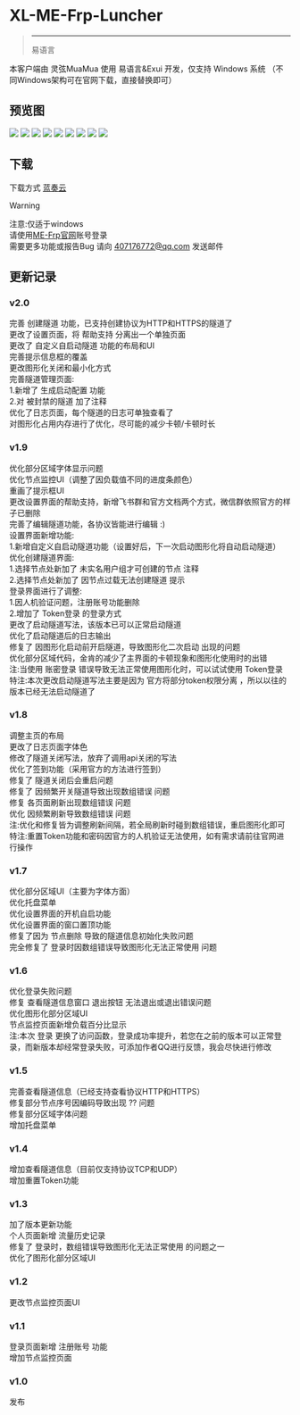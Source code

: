 <script setup>
import { NTag, NCard, NSpace, NCarousel } from 'naive-ui'

</script>
# XL-ME-Frp-Luncher
>---
><NSpace>
><NTag :bordered="false" type="success">易语言</NTag>
></NSpace> 

本客户端由 灵弦MuaMua 使用 易语言&Exui 开发，仅支持 Windows 系统 （不同Windows架构可在官网下载，直接替换即可）

## 预览图
<NCarousel show-arrow autoplay>
    <img
      class="carousel-img"
      src="/Lx_MuaMua/login.png"
    >
    <img
      class="carousel-img"
      src="/Lx_MuaMua/home.png"
    >
    <img
      class="carousel-img"
      src="/Lx_MuaMua/creat.png"
    >
    <img
      class="carousel-img"
      src="/Lx_MuaMua/tunnel.png"
    >
    <img
      class="carousel-img"
      src="/Lx_MuaMua/tunnellog.png"
    >
    <img
      class="carousel-img"
      src="/Lx_MuaMua/monitor.png"
    >
    <img
      class="carousel-img"
      src="/Lx_MuaMua/person.png"
    >
    <img
      class="carousel-img"
      src="/Lx_MuaMua/config.png"
    >
    <img
      class="carousel-img"
      src="/Lx_MuaMua/about.png"
    >
</NCarousel>

## 下载
 下载方式 [蓝奏云](https://wwms.lanzouo.com/iu7tR32rucid) 

> [!WARNING]
> 注意:仅适于windows <br>
> 请使用[ME-Frp官网](https://www.mefrp.com/)账号登录 <br>
> 需要更多功能或报告Bug 请向 407176772@qq.com 发送邮件 <br>

## 更新记录
### v2.0
完善 创建隧道 功能，已支持创建协议为HTTP和HTTPS的隧道了<br/>
更改了设置页面，将 帮助支持 分离出一个单独页面<br/>
更改了 自定义自启动隧道 功能的布局和UI<br/>
完善提示信息框的覆盖<br/>
更改图形化关闭和最小化方式<br/>
完善隧道管理页面:<br/>
1.新增了 生成启动配置 功能<br/>
2.对 被封禁的隧道 加了注释<br/>
优化了日志页面，每个隧道的日志可单独查看了<br/>
对图形化占用内存进行了优化，尽可能的减少卡顿/卡顿时长<br/>
### v1.9
优化部分区域字体显示问题<br/>
优化节点监控UI（调整了因负载值不同的进度条颜色）<br/>
重画了提示框UI<br/>
更改设置界面的帮助支持，新增飞书群和官方文档两个方式，微信群依照官方的样子已删除<br/>
完善了编辑隧道功能，各协议皆能进行编辑 :)<br/>
设置界面新增功能:<br/>
1.新增自定义自启动隧道功能（设置好后，下一次启动图形化将自动启动隧道）<br/>
优化创建隧道界面:<br/>
1.选择节点处新加了 未实名用户组才可创建的节点 注释<br/>
2.选择节点处新加了 因节点过载无法创建隧道 提示<br/>
登录界面进行了调整:<br/>
1.因人机验证问题，注册账号功能删除<br/>
2.增加了 Token登录 的登录方式<br/>
更改了启动隧道写法，该版本已可以正常启动隧道<br/>
优化了启动隧道后的日志输出<br/>
修复了 因图形化启动前开启隧道，导致图形化二次启动 出现的问题<br/>
优化部分区域代码，金肯的减少了主界面的卡顿现象和图形化使用时的出错<br/>
注:当使用 账密登录 错误导致无法正常使用图形化时，可以试试使用 Token登录<br/>
特注:本次更改启动隧道写法主要是因为 官方将部分token权限分离 ，所以以往的版本已经无法启动隧道了<br/>
### v1.8
调整主页的布局<br/>
更改了日志页面字体色<br/>
修改了隧道关闭写法，放弃了调用api关闭的写法<br/>
优化了签到功能（采用官方的方法进行签到）<br/>
修复了 隧道关闭后会重启问题<br/>
修复了 因频繁开关隧道导致出现数组错误 问题<br/>
修复 各页面刷新出现数组错误 问题<br/>
优化 因频繁刷新导致数组错误 问题<br/>
注:优化和修复皆为调整刷新间隔，若全局刷新时碰到数组错误，重启图形化即可<br/>
特注:重置Token功能和密码因官方的人机验证无法使用，如有需求请前往官网进行操作<br/>
### v1.7
优化部分区域UI（主要为字体方面）<br/>
优化托盘菜单<br/>
优化设置界面的开机自启功能<br/>
优化设置界面的窗口置顶功能<br/>
修复了因为 节点删除 导致的隧道信息初始化失败问题<br/>
完全修复了 登录时因数组错误导致图形化无法正常使用 问题<br/>
### v1.6
优化登录失败问题<br/>
修复 查看隧道信息窗口 退出按钮 无法退出或退出错误问题<br/>
优化图形化部分区域UI<br/>
节点监控页面新增负载百分比显示<br/>
注:本次 登录 更换了访问函数，登录成功率提升，若您在之前的版本可以正常登录，而新版本却经常登录失败，可添加作者QQ进行反馈，我会尽快进行修改<br/>
### v1.5
完善查看隧道信息（已经支持查看协议HTTP和HTTPS）<br/>
修复部分节点序号因编码导致出现 ?? 问题<br/>
修复部分区域字体问题<br/>
增加托盘菜单<br/>
### v1.4
增加查看隧道信息（目前仅支持协议TCP和UDP）<br/>
增加重置Token功能<br/>
### v1.3
加了版本更新功能<br/>
个人页面新增 流量历史记录<br/>
修复了 登录时，数组错误导致图形化无法正常使用 的问题之一<br/>
优化了图形化部分区域UI<br/>
### v1.2
更改节点监控页面UI<br/>
### v1.1
登录页面新增 注册账号 功能<br/>
增加节点监控页面<br/>
### v1.0
发布<br/>
